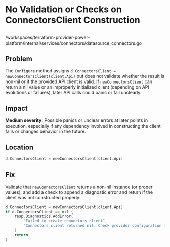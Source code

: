 # No Validation or Checks on ConnectorsClient Construction

##

/workspaces/terraform-provider-power-platform/internal/services/connectors/datasource_connectors.go

## Problem

The `Configure` method assigns `d.ConnectorsClient = newConnectorsClient(client.Api)` but does not validate whether the result is non-nil or if the provided API client is valid. If `newConnectorsClient` can return a nil value or an improperly initialized client (depending on API evolutions or failures), later API calls could panic or fail unclearly.

## Impact

**Medium severity:** Possible panics or unclear errors at later points in execution, especially if any dependency involved in constructing the client fails or changes behavior in the future.

## Location

```go
d.ConnectorsClient = newConnectorsClient(client.Api)
```

## Fix

Validate that `newConnectorsClient` returns a non-nil instance (or proper values), and add a check to append a diagnostic error and return if the client was not constructed properly:

```go
d.ConnectorsClient = newConnectorsClient(client.Api)
if d.ConnectorsClient == nil {
    resp.Diagnostics.AddError(
        "Failed to create connectors client",
        "Connectors client returned nil. Check provider configuration and upstream client logic.",
    )
    return
}
```
